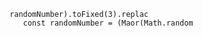                  randomNumber).toFixed(3).replac
                    const randomNumber = (Maor(Math.random
